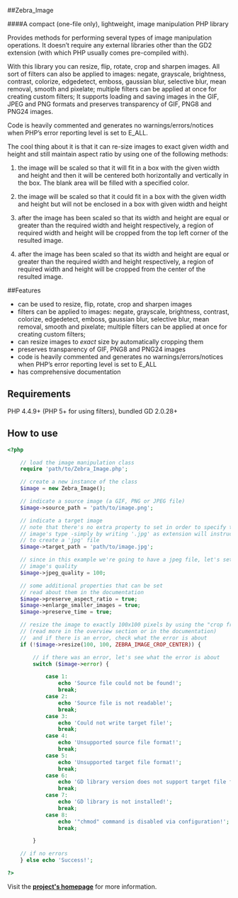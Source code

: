 ##Zebra_Image

####A compact (one-file only), lightweight, image manipulation PHP library

Provides methods for performing several types of image manipulation operations. It doesn’t require any external libraries other than the GD2 extension (with which PHP usually comes pre-compiled with).

With this library you can resize, flip, rotate, crop and sharpen images. All sort of filters can also be applied to images: negate, grayscale, brightness, contrast, colorize, edgedetect, emboss, gaussian blur, selective blur, mean removal, smooth and pixelate; multiple filters can be applied at once for creating custom filters; It supports loading and saving images in the GIF, JPEG and PNG formats and preserves transparency of GIF, PNG8 and PNG24 images.

Code is heavily commented and generates no warnings/errors/notices when PHP’s error reporting level is set to E_ALL.

The cool thing about it is that it can re-size images to exact given width and height and still maintain aspect ratio by using one of the following methods:

1. the image will be scaled so that it will fit in a box with the given width and height and then it will be centered both horizontally and vertically in the box. The blank area will be filled with a specified color.

2. the image will be scaled so that it could fit in a box with the given width and height but will not be enclosed in a box with given width and height

3. after the image has been scaled so that its width and height are equal or greater than the required width and height respectively, a region of required width and height will be cropped from the top left corner of the resulted image.

4. after the image has been scaled so that its width and height are equal or greater than the required width and height respectively, a region of required width and height will be cropped from the center of the resulted image.

##Features

- can be used to resize, flip, rotate, crop and sharpen images
- filters can be applied to images: negate, grayscale, brightness, contrast, colorize, edgedetect, emboss, gaussian blur, selective blur, mean removal, smooth and pixelate; multiple filters can be applied at once for creating custom filters;
- can resize images to *exact* size by automatically cropping them
- preserves transparency of GIF, PNG8 and PNG24 images
- code is heavily commented and generates no warnings/errors/notices when PHP’s error reporting level is set to E_ALL
- has comprehensive documentation

## Requirements

PHP 4.4.9+ (PHP 5+ for using filters), bundled GD 2.0.28+

## How to use

```php
<?php

    // load the image manipulation class
    require 'path/to/Zebra_Image.php';

    // create a new instance of the class
    $image = new Zebra_Image();

    // indicate a source image (a GIF, PNG or JPEG file)
    $image->source_path = 'path/to/image.png';

    // indicate a target image
    // note that there's no extra property to set in order to specify the target
    // image's type -simply by writing '.jpg' as extension will instruct the script
    // to create a 'jpg' file
    $image->target_path = 'path/to/image.jpg';

    // since in this example we're going to have a jpeg file, let's set the output
    // image's quality
    $image->jpeg_quality = 100;

    // some additional properties that can be set
    // read about them in the documentation
    $image->preserve_aspect_ratio = true;
    $image->enlarge_smaller_images = true;
    $image->preserve_time = true;

    // resize the image to exactly 100x100 pixels by using the "crop from center" method
    // (read more in the overview section or in the documentation)
    //  and if there is an error, check what the error is about
    if (!$image->resize(100, 100, ZEBRA_IMAGE_CROP_CENTER)) {

        // if there was an error, let's see what the error is about
        switch ($image->error) {

            case 1:
                echo 'Source file could not be found!';
                break;
            case 2:
                echo 'Source file is not readable!';
                break;
            case 3:
                echo 'Could not write target file!';
                break;
            case 4:
                echo 'Unsupported source file format!';
                break;
            case 5:
                echo 'Unsupported target file format!';
                break;
            case 6:
                echo 'GD library version does not support target file format!';
                break;
            case 7:
                echo 'GD library is not installed!';
                break;
            case 8:
                echo '"chmod" command is disabled via configuration!';
                break;

        }

    // if no errors
    } else echo 'Success!';

?>
```

Visit the **[project's homepage](https://github.com/stefangabos/Zebra_Image/)** for more information.

